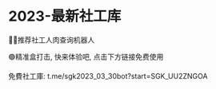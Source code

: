 # 2023-最新社工库

💁🏻推荐社工人肉查询机器人


🟣精准盒打击, 快来体验吧, 点击下方链接免费使用

免費社工庫: t.me/sgk2023_03_30bot?start=SGK_UU2ZNGOA
